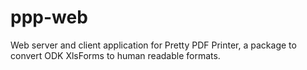# ppp-web
Web server and client application for Pretty PDF Printer, a package to convert ODK XlsForms to human readable formats.
